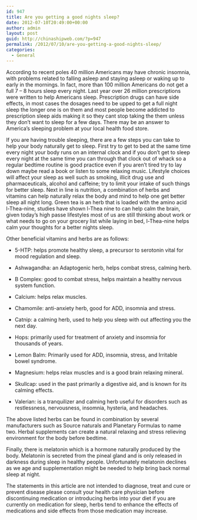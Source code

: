 ```yaml
---
id: 947
title: Are you getting a good nights sleep?
date: 2012-07-10T20:49:00+00:00
author: admin
layout: post
guid: http://chinashipweb.com/?p=947
permalink: /2012/07/10/are-you-getting-a-good-nights-sleep/
categories:
  - General
---
```

According to recent poles 40 million Americans may have chronic insomnia, with problems related to falling asleep and staying asleep or waking up to early in the mornings. In fact, more than 100 million Americans do not get a full 7 – 8 hours sleep every night. Last year over 26 million prescriptions were written to help Americans sleep. Prescription drugs can have side effects, in most cases the dosages need to be upped to get a full night sleep the longer one is on them and most people become addicted to prescription sleep aids making it so they cant stop taking the them unless they don’t want to sleep for a few days. There may be an answer to America’s sleeping problem at your local health food store.

If you are having trouble sleeping, there are a few steps you can take to help your body naturally get to sleep. First try to get to bed at the same time every night your body runs on an internal clock and if you don’t get to sleep every night at the same time you can through that clock out of whack so a regular bedtime routine is good practice even if you aren’t tired try to lay down maybe read a book or listen to some relaxing music. Lifestyle choices will affect your sleep as well such as smoking, illicit drug use and pharmaceuticals, alcohol and caffeine; try to limit your intake of such things for better sleep. Next in line is nutrition, a combination of herbs and vitamins can help naturally relax the body and mind to help one get better sleep all night long. Green tea is an herb that is loaded with the amino acid l-Thea-nine, studies have shown l-Thea nine to can help calm the brain, given today’s high passe lifestyles most of us are still thinking about work or what needs to go on your grocery list while laying in bed, l-Thea-nine helps calm your thoughts for a better nights sleep.

Other beneficial vitamins and herbs are as follows:

* 5-HTP: helps promote healthy sleep, a precursor to serotonin vital for mood regulation and sleep.

* Ashwagandha: an Adaptogenic herb, helps combat stress, calming herb.

* B Complex: good to combat stress, helps maintain a healthy nervous system function.

* Calcium: helps relax muscles.

* Chamomile: anti-anxiety herb, good for ADD, insomnia and stress.

* Catnip: a calming herb, used to help you sleep with out affecting you the next day.

* Hops: primarily used for treatment of anxiety and insomnia for thousands of years.

* Lemon Balm: Primarily used for ADD, insomnia, stress, and Irritable bowel syndrome.

* Magnesium: helps relax muscles and is a good brain relaxing mineral.

* Skullcap: used in the past primarily a digestive aid, and is known for its calming effects.

* Valerian: is a tranquilizer and calming herb useful for disorders such as restlessness, nervousness, insomnia, hysteria, and headaches.

The above listed herbs can be found in combination by several manufacturers such as Source naturals and Planetary Formulas to name two. Herbal supplements can create a natural relaxing and stress relieving environment for the body before bedtime.

Finally, there is melatonin which is a hormone naturally produced by the body. Melatonin is secreted from the pineal gland and is only released in darkness during sleep in healthy people. Unfortunately melatonin declines as we age and supplementation might be needed to help bring back normal sleep at night.

The statements in this article are not intended to diagnose, treat and cure or prevent disease please consult your health care physician before discontinuing medication or introducing herbs into your diet if you are currently on medication for sleep, herbs tend to enhance the effects of medications and side effects from those medication may increase.
